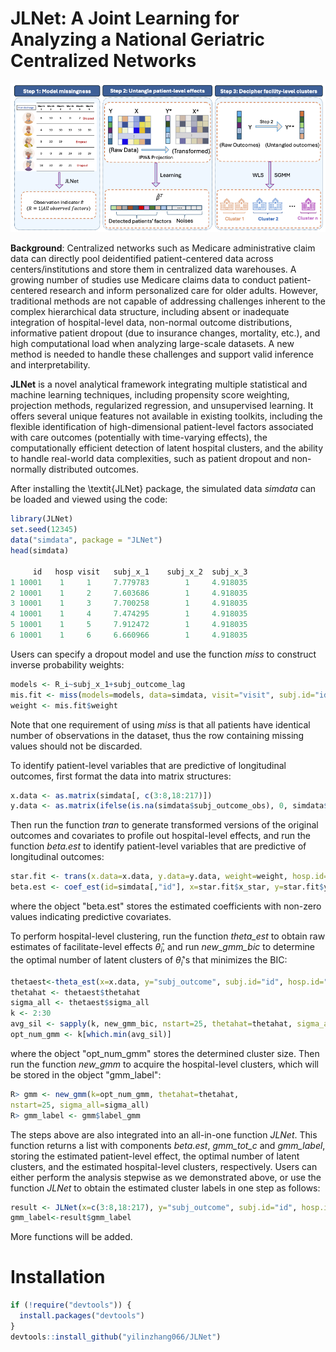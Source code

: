 # JLNet: A Joint Learning for Analyzing a National Geriatric Centralized Networks

![](man/figures/fcfigure.png)

**Background**: Centralized networks such as Medicare administrative claim data can directly pool deidentified patient-centered data across centers/institutions and store them in centralized data warehouses. A growing number of studies use Medicare claims data to conduct patient-centered research and inform personalized care for older adults. However, traditional methods are not capable of addressing challenges inherent to the complex hierarchical data structure,  including absent or inadequate integration of hospital-level data, non-normal outcome distributions, informative patient dropout (due to insurance changes, mortality, etc.), and high computational load when analyzing large-scale datasets. A new method is needed to handle these challenges and support valid inference and interpretability.

**JLNet** is a novel analytical framework integrating multiple statistical and machine learning techniques, including propensity score weighting, projection methods, regularized regression, and unsupervised learning. It offers several unique features not available in existing toolkits, including the flexible identification of high-dimensional patient-level factors associated with care outcomes (potentially with time-varying effects), the computationally efficient detection of latent hospital clusters, and the ability to handle real-world data complexities, such as patient dropout and non-normally distributed outcomes. 

After installing the \textit{JLNet} package, the simulated data *simdata* can be loaded and viewed using the code:
``` r
library(JLNet)
set.seed(12345)
data("simdata", package = "JLNet")
head(simdata)

     id   hosp visit   subj_x_1    subj_x_2  subj_x_3 
1 10001    1     1     7.779783        1     4.918035
2 10001    1     2     7.603686        1     4.918035
3 10001    1     3     7.700258        1     4.918035
4 10001    1     4     7.474295        1     4.918035
5 10001    1     5     7.912472        1     4.918035
6 10001    1     6     6.660966        1     4.918035
```

Users can specify a dropout model and use the function *miss* to construct inverse probability weights:
```r
models <- R_i~subj_x_1+subj_outcome_lag
mis.fit <- miss(models=models, data=simdata, visit="visit", subj.id="id", family="binomial")
weight <- mis.fit$weight
```
Note that one requirement of using *miss* is that all patients have identical number of observations in the dataset, thus the row containing missing values should not be discarded.

To identify patient-level variables that are predictive of longitudinal outcomes, first format the data into matrix structures:
```r
x.data <- as.matrix(simdata[, c(3:8,18:217)])
y.data <- as.matrix(ifelse(is.na(simdata$subj_outcome_obs), 0, simdata$subj_outcome_obs))
```
Then run the function *tran* to generate transformed versions of the original outcomes and covariates to profile out hospital-level effects, and run the function *beta.est* to identify patient-level variables that are predictive of longitudinal outcomes:
```r
star.fit <- trans(x.data=x.data, y.data=y.data, weight=weight, hosp.id=simdata[, "hosp"])
beta.est <- coef_est(id=simdata[,"id"], x=star.fit$x_star, y=star.fit$y_star, weights=weight, nfolds=5, nvisit=6)$beta.est
```
where the object "beta.est" stores the estimated coefficients with non-zero values indicating predictive covariates.

To perform hospital-level clustering, run the function *theta\_est* to obtain raw estimates of facilitate-level effects $\hat{\theta}_i$, and run *new\_gmm\_bic* to determine the optimal number of latent clusters of $\hat{\theta}_i$'s that minimizes the BIC:
```r
thetaest<-theta_est(x=x.data, y="subj_outcome", subj.id="id", hosp.id="hosp", data=simdata, beta=beta.est, weight=weight)
thetahat <- thetaest$thetahat
sigma_all <- thetaest$sigma_all
k <- 2:30
avg_sil <- sapply(k, new_gmm_bic, nstart=25, thetahat=thetahat, sigma_all=sigma_all)
opt_num_gmm <- k[which.min(avg_sil)]
```
where the object "opt\_num\_gmm" stores the determined cluster size. Then run the function *new\_gmm* to acquire the hospital-level clusters, which will be stored in the object "gmm\_label":
```r
R> gmm <- new_gmm(k=opt_num_gmm, thetahat=thetahat,
nstart=25, sigma_all=sigma_all)
R> gmm_label <- gmm$label_gmm
```
The steps above are also integrated into an all-in-one function *JLNet*. This function returns a list with components *beta.est*, *gmm\_tot\_c* and *gmm\_label*, storing the estimated patient-level effect, the optimal number of latent clusters, and the estimated hospital-level clusters, respectively. Users can either perform the analysis stepwise as we demonstrated above, or use the function *JLNet* to obtain the estimated cluster labels in one step as follows: 
```r
result <- JLNet(x=c(3:8,18:217), y="subj_outcome", subj.id="id", hosp.id="hosp", visit="visit", data=simdata, models=models, family=binomial, nfolds=5, nvisit=6, k=c(2:30), nstart=25)
gmm_label<-result$gmm_label
```
More functions will be added.

# Installation

``` r
if (!require("devtools")) {
  install.packages("devtools")
}
devtools::install_github("yilinzhang066/JLNet")
```
